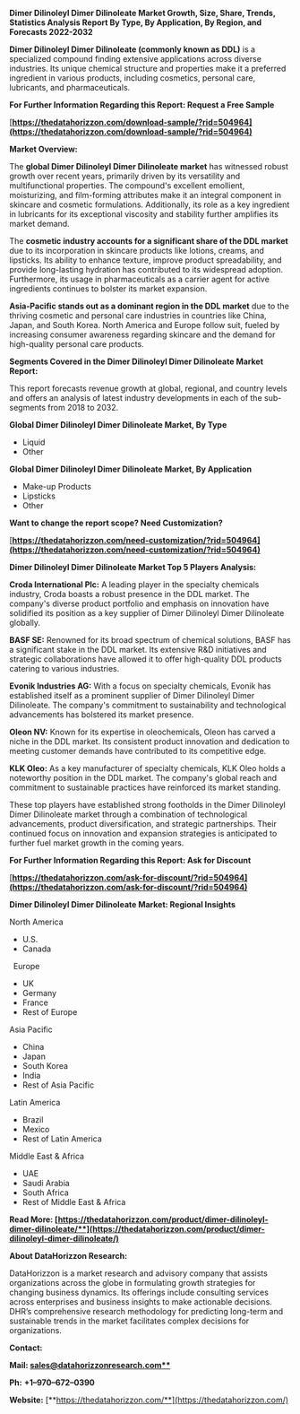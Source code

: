 ﻿**Dimer Dilinoleyl Dimer Dilinoleate  Market Growth, Size, Share, Trends, Statistics Analysis Report By Type, By Application, By Region, and Forecasts 2022-2032**


**Dimer Dilinoleyl Dimer Dilinoleate (commonly known as DDL)** is a specialized compound finding extensive applications across diverse industries. Its unique chemical structure and properties make it a preferred ingredient in various products, including cosmetics, personal care, lubricants, and pharmaceuticals. 

**For Further Information Regarding this Report: Request a Free Sample**	

[**https://thedatahorizzon.com/download-sample/?rid=504964](https://thedatahorizzon.com/download-sample/?rid=504964)** 

**Market Overview:**

The **global Dimer Dilinoleyl Dimer Dilinoleate market** has witnessed robust growth over recent years, primarily driven by its versatility and multifunctional properties. The compound's excellent emollient, moisturizing, and film-forming attributes make it an integral component in skincare and cosmetic formulations. Additionally, its role as a key ingredient in lubricants for its exceptional viscosity and stability further amplifies its market demand.

The **cosmetic industry accounts for a significant share of the DDL market** due to its incorporation in skincare products like lotions, creams, and lipsticks. Its ability to enhance texture, improve product spreadability, and provide long-lasting hydration has contributed to its widespread adoption. Furthermore, its usage in pharmaceuticals as a carrier agent for active ingredients continues to bolster its market expansion.

**Asia-Pacific stands out as a dominant region in the DDL market** due to the thriving cosmetic and personal care industries in countries like China, Japan, and South Korea. North America and Europe follow suit, fueled by increasing consumer awareness regarding skincare and the demand for high-quality personal care products. 

**Segments Covered in the Dimer Dilinoleyl Dimer Dilinoleate Market Report:** 

This report forecasts revenue growth at global, regional, and country levels and offers an analysis of latest industry developments in each of the sub-segments from 2018 to 2032.

**Global Dimer Dilinoleyl Dimer Dilinoleate Market, By Type**

- Liquid
- Other

**Global Dimer Dilinoleyl Dimer Dilinoleate Market, By Application**

- Make-up Products
- Lipsticks
- Other

**Want to change the report scope? Need Customization?**

[**https://thedatahorizzon.com/need-customization/?rid=504964](https://thedatahorizzon.com/need-customization/?rid=504964)** 

**Dimer Dilinoleyl Dimer Dilinoleate Market Top 5 Players Analysis:**

**Croda International Plc:** A leading player in the specialty chemicals industry, Croda boasts a robust presence in the DDL market. The company's diverse product portfolio and emphasis on innovation have solidified its position as a key supplier of Dimer Dilinoleyl Dimer Dilinoleate globally.

**BASF SE:** Renowned for its broad spectrum of chemical solutions, BASF has a significant stake in the DDL market. Its extensive R&D initiatives and strategic collaborations have allowed it to offer high-quality DDL products catering to various industries.

**Evonik Industries AG:** With a focus on specialty chemicals, Evonik has established itself as a prominent supplier of Dimer Dilinoleyl Dimer Dilinoleate. The company's commitment to sustainability and technological advancements has bolstered its market presence.

**Oleon NV:** Known for its expertise in oleochemicals, Oleon has carved a niche in the DDL market. Its consistent product innovation and dedication to meeting customer demands have contributed to its competitive edge.

**KLK Oleo:** As a key manufacturer of specialty chemicals, KLK Oleo holds a noteworthy position in the DDL market. The company's global reach and commitment to sustainable practices have reinforced its market standing.

These top players have established strong footholds in the Dimer Dilinoleyl Dimer Dilinoleate market through a combination of technological advancements, product diversification, and strategic partnerships. Their continued focus on innovation and expansion strategies is anticipated to further fuel market growth in the coming years.

**For Further Information Regarding this Report: Ask for Discount**	

[**https://thedatahorizzon.com/ask-for-discount/?rid=504964](https://thedatahorizzon.com/ask-for-discount/?rid=504964)** 

**Dimer Dilinoleyl Dimer Dilinoleate Market: Regional Insights**

North America

- U.S.
- Canada

` `Europe

- UK
- Germany
- France
- Rest of Europe

Asia Pacific

- China
- Japan
- South Korea
- India
- Rest of Asia Pacific

Latin America

- Brazil
- Mexico
- Rest of Latin America

Middle East & Africa

- UAE
- Saudi Arabia
- South Africa
- Rest of Middle East & Africa

**Read More: [https://thedatahorizzon.com/product/dimer-dilinoleyl-dimer-dilinoleate/**](https://thedatahorizzon.com/product/dimer-dilinoleyl-dimer-dilinoleate/)** 

**About DataHorizzon Research:**

DataHorizzon is a market research and advisory company that assists organizations across the globe in formulating growth strategies for changing business dynamics. Its offerings include consulting services across enterprises and business insights to make actionable decisions. DHR’s comprehensive research methodology for predicting long-term and sustainable trends in the market facilitates complex decisions for organizations.

**Contact:**

**Mail: [sales@datahorizzonresearch.com**](mailto:sales@datahorizzonresearch.com)**

**Ph:** **+1–970–672–0390**

**Website:** [**https://thedatahorizzon.com/**](https://thedatahorizzon.com/)

